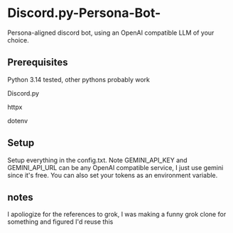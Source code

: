# Discord.py-Persona-Bot-
Persona-aligned discord bot, using an OpenAI compatible LLM of your choice. 

## Prerequisites
Python 3.14 tested, other pythons probably work

Discord.py

httpx

dotenv 

## Setup
Setup everything in the config.txt. Note GEMINI_API_KEY and GEMINI_API_URL can be any OpenAI compatible service, I just use gemini since it's free. You can also set your tokens as an environment variable. 
## notes
I apoliogize for the references to grok, I was making a funny grok clone for something and figured I'd reuse this 
